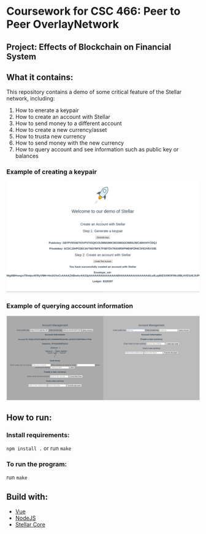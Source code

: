 # Coursework for CSC 466: Peer to Peer OverlayNetwork
 
## Project: Effects of Blockchain on Financial System

## What it contains:

This repository contains a demo of some critical feature of the Stellar network, including:

1. How to enerate a keypair
2. How to create an account with Stellar
3. How to send money to a different account
4. How to create a new currency/asset
5. How to trusta new currency
6. How to send money with the new currency
7. How to query account and see information such as public key or balances


### Example of creating a keypair
![myimage-alt-tag](img/logo1.png)

### Example of querying account information
![myimage-alt-tag](img/logo2.png)


## How to run:

### Install requirements:
`npm install .`
or run
`make`

### To run the program:
run `make`

## Build with:
* [Vue](https://vuejs.org/)
* [NodeJS](https://nodejs.org/en/)
* [Stellar Core](https://www.stellar.org/developers/)
